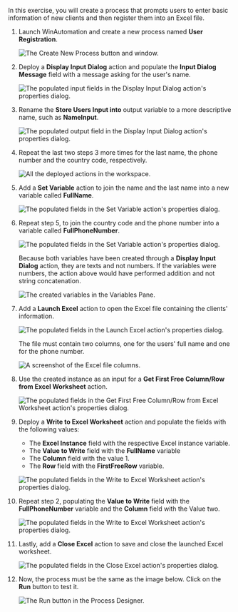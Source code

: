 In this exercise, you will create a process that prompts users to enter basic information of new clients and then register them into an Excel file.

1. Launch WinAutomation and create a new process named **User Registration**.

    ![The Create New Process button and window.](..\media\create-new-process-button-and-window-exercise.png)

1. Deploy a **Display Input Dialog** action and populate the **Input Dialog Message** field with a message asking for the user's name.

    ![The populated input fields in the Display Input Dialog action's properties dialog.](..\media\display-input-dialog-action-properties-input-exercise.png)

1. Rename the **Store Users Input into** output variable to a more descriptive name, such as **NameInput**.

    ![The populated output field in the Display Input Dialog action's properties dialog.](..\media\display-input-dialog-action-properties-output-exercise.png)

1. Repeat the last two steps 3 more times for the last name, the phone number and the country code, respectively. 

    ![All the deployed actions in the workspace.](..\media\workspace-exercise.png)

1. Add a **Set Variable** action to join the name and the last name into a new variable called **FullName**.

    ![The populated fields in the Set Variable action's properties dialog.](..\media\set-variable-action-properties-full-name-exercise.png)

1. Repeat step 5, to join the country code and the phone number into a variable called **FullPhoneNumber**.

    ![The populated fields in the Set Variable action's properties dialog.](..\media\set-variable-action-properties-full-phone-number-exercise.png)

    Because both variables have been created through a **Display Input Dialog** action, they are texts and not numbers. If the variables were numbers, the action above would have performed addition and not string concatenation.

    ![The created variables in the Variables Pane.](..\media\variables-pane-exercise.png)

1. Add a **Launch Excel** action to open the Excel file containing the clients' information. 

    ![The populated fields in the Launch Excel action's properties dialog.](..\media\launch-excel-action-properties-exercise.png)

    The file must contain two columns, one for the users' full name and one for the phone number. 

    ![A screenshot of the Excel file columns.](..\media\excel-columns-exercise.png)

1. Use the created instance as an input for a **Get First Free Column/Row from Excel Worksheet** action.

    ![The populated fields in the Get First Free Column/Row from Excel Worksheet action's properties dialog.](..\media\get-first-free-column-row-from-excel-worksheet-action-properties.png)

1. Deploy a **Write to Excel Worksheet** action and populate the fields with the following values:

    - The **Excel Instance** field with the respective Excel instance variable.
    - The **Value to Write** field with the **FullName** variable
    - The **Column** field with the value 1.
    - The **Row** field with the **FirstFreeRow** variable.

    ![The populated fields in the Write to Excel Worksheet action's properties dialog.](..\media\write-to-excel-worksheet-action-properties-full-name-exercise.png)

1. Repeat step 2, populating the **Value to Write** field with the **FullPhoneNumber** variable and the **Column** field with the Value two.

    ![The populated fields in the Write to Excel Worksheet action's properties dialog.](..\media\write-to-excel-worksheet-action-properties-full-phone-exercise.png)

1. Lastly, add a **Close Excel** action to save and close the launched Excel worksheet. 

    ![The populated fields in the Close Excel action's properties dialog.](..\media\close-excel-action-properties.png)

1. Now, the process must be the same as the image below. Click on the **Run** button to test it. 

    ![The Run button in the Process Designer.](..\media\process-designer-run-button-exercise.png)